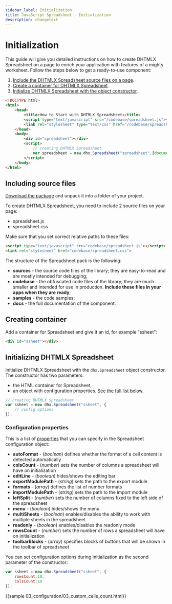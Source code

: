 ```yaml
---
sidebar_label: Initialization
title: JavaScript Spreadsheet - Initialization
description: changetext
---
```


# Initialization

This guide will give you detailed instructions on how to create DHTMLX Spreadsheet on a page to enrich your application with features of a mighty worksheet. Follow the steps below to get a ready-to-use component:

1. [Include the DHTMLX Spreadsheet source files on a page](#including-source-files).
2. [Create a container for DHTMLX Spreadsheet](#creating-container).
3. [Initialize DHTMLX Spreadsheet with the object constructor](#initializing-dhtmlx-spreadsheet).

~~~html title="index.html"
<!DOCTYPE html>
<html>
	<head>
		<title>How to Start with DHTMLX Spreadsheet</title>
		<script type="text/javascript" src="/codebase/spreadsheet.js"></script>
		<link rel="stylesheet" type="text/css" href="/codebase/spreadsheet.css">
	</head>
 	<body>
	 	<div id="spreadsheet"></div>
		<script>
			// creating DHTMLX Spreadsheet
			var spreadsheet = new dhx.Spreadsheet("spreadsheet",{document.body});
		</script>
 	</body>
</html>
~~~

## Including source files

[Download the package](https://dhtmlx.com/docs/products/dhtmlxSpreadsheet/download.shtml) and unpack it into a folder of your project.

To create DHTMLX Spreadsheet, you need to include 2 source files on your page:

- spreadsheet.js
- spreadsheet.css

Make sure that you set correct relative paths to these files:

~~~html title="index.html"
<script type="text/javascript" src="codebase/spreadsheet.js"></script>  
<link rel="stylesheet" href="codebase/spreadsheet.css">
~~~

The structure of the Spreadsheet pack is the following:

- **sources** - the source code files of the library; they are easy-to-read and are mostly intended for debugging;
- **codebase** - the obfuscated code files of the library; they are much smaller and intended for use in production. **Include these files in your apps when they are ready**;
- **samples** - the code samples;
- **docs** - the full documentation of the component.

## Creating container

Add a container for Spreadsheet and give it an id, for example "ssheet":

~~~html title="index.html"
<div id="ssheet"></div>
~~~

## Initializing DHTMLX Spreadsheet

Initialize DHTMLX Spreadsheet with the `dhx.Spreadsheet` object constructor. The constructor has two parameters:

- the HTML container for Spreadsheet,
- an object with configuration properties. [See the full list below](#configuration-properties).

~~~js title="index.html"
// creating DHTMLX Spreadsheet
var ssheet = new dhx.Spreadsheet("ssheet", {
    // config options
});
~~~

### Configuration properties

This is a list of [properties](api/api_overview.md/#spreadsheet-properties) that you can specify in the Spreadsheet configuration object:

- **autoFormat** - (*boolean*) defines whether the format of a cell content is detected automatically
- **colsCount** - (*number*) sets the number of columns a spreadsheet will have on initialization
- **editLine** - (*boolean*) hides/shows the editing bar
- **exportModulePath** - (*string*) sets the path to the export module
- **formats** - (*array*) defines the list of number formats
- **importModulePath** - (*string*) sets the path to the import module
- **leftSplit** - (*number*) sets the number of columns fixed to the left side of the spreadsheet
- **menu** - (*boolean*) hides/shows the menu
- **multiSheets** - (*boolean*) enables/disables the ability to work with multiple sheets in the spreadsheet
- **readonly** - (*boolean*) enables/disables the readonly mode
- **rowsCount** - (*number*) sets the number of rows a spreadsheet will have on initialization
- **toolbarBlocks** - (*array*) specifies blocks of buttons that will be shown in the toolbar of spreadsheet

You can set configuration options during initialization as the second parameter of the constructor:

~~~js
var ssheet = new dhx.Spreadsheet("ssheet", { 
    rowsCount:10,
    colsCount:10
});
~~~

{{sample	03_configuration/03_custom_cells_count.html}}
